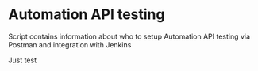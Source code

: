 # Automation API testing

Script contains information about who to setup Automation API testing via Postman and integration with Jenkins


Just test
